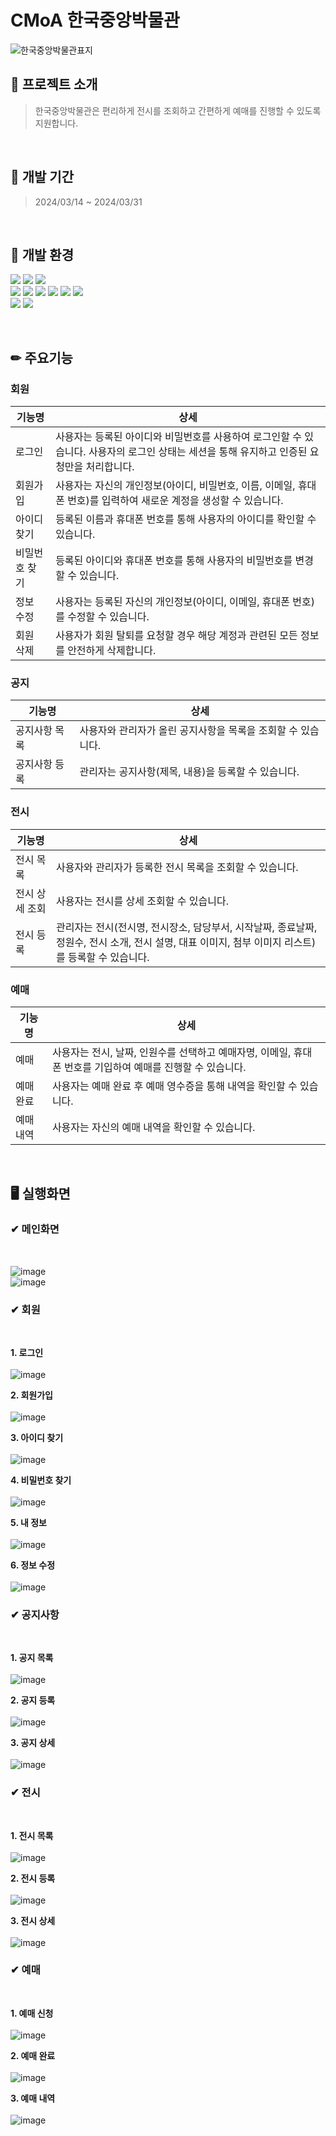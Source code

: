 CMoA 한국중앙박물관
============================
![한국중앙박물관표지](https://github.com/2311PublicDataWebApp/CMOAWEB/assets/152952334/c8b3c24c-f5cd-4153-b623-4d4f28182c29)
## 💬 프로젝트 소개
> 한국중앙박물관은 편리하게 전시를 조회하고 간편하게 예매를 진행할 수 있도록 지원합니다.

<br/>

## 📅 개발 기간
> 2024/03/14 ~ 2024/03/31

<br/>

## 🔧 개발 환경
<img src="https://img.shields.io/badge/Spring Boot-6DB33F?style=flat-square&logo=springboot&logoColor=white"/> <img src="https://img.shields.io/badge/Oracle-F80000?style=flat-square&logo=oracle&logoColor=white"/> <img src="https://img.shields.io/badge/VISUAL STUDIO CODE-007ACC?style=flat-square&logo=visualstudiocode&logoColor=white"/>
<br/><img src="https://img.shields.io/badge/JAVA-F80000?style=flat-square&logo=&logoColor=white"/> <img src="https://img.shields.io/badge/MyBatis-111111?style=flat-square&logo=&logoColor=white"/> <img src="https://img.shields.io/badge/HTML5-E34F26?style=flat-square&logo=html5&logoColor=white"/> <img src="https://img.shields.io/badge/CSS3-1572B6?style=flat-square&logo=css3&logoColor=white"/> <img src="https://img.shields.io/badge/JavaScript-F7DF1E?style=flat-square&logo=javascript&logoColor=white"/> <img src="https://img.shields.io/badge/Apache Maven-C71A36?style=flat-square&logo=apachemaven&logoColor=white"/>
<br/><img src="https://img.shields.io/badge/GitHub-181717?style=flat-square&logo=github&logoColor=white"/> <img src="https://img.shields.io/badge/Bootstrap-7952B3?style=flat-square&logo=bootstrap&logoColor=white"/>

<br/>

## ✏ 주요기능

### 회원
|기능명|상세|
| ---- | -- |
| 로그인 | 사용자는 등록된 아이디와 비밀번호를 사용하여 로그인할 수 있습니다. 사용자의 로그인 상태는 세션을 통해 유지하고 인증된 요청만을 처리합니다. |
| 회원가입 | 사용자는 자신의 개인정보(아이디, 비밀번호, 이름, 이메일, 휴대폰 번호)를 입력하여 새로운 계정을 생성할 수 있습니다. |
| 아이디 찾기 | 등록된 이름과 휴대폰 번호를 통해 사용자의 아이디를 확인할 수 있습니다. |
| 비밀번호 찾기 | 등록된 아이디와 휴대폰 번호를 통해 사용자의 비밀번호를 변경할 수 있습니다. |
| 정보 수정 | 사용자는 등록된 자신의 개인정보(아이디, 이메일, 휴대폰 번호)를 수정할 수 있습니다. |
| 회원 삭제 | 사용자가 회원 탈퇴를 요청할 경우 해당 계정과 관련된 모든 정보를 안전하게 삭제합니다. |

### 공지
|기능명|상세|
| ---- | -- |
| 공지사항 목록 | 사용자와 관리자가 올린 공지사항을 목록을 조회할 수 있습니다. |
| 공지사항 등록 | 관리자는 공지사항(제목, 내용)을 등록할 수 있습니다. |

### 전시
|기능명|상세|
| ---- | -- |
| 전시 목록 | 사용자와 관리자가 등록한 전시 목록을 조회할 수 있습니다. |
| 전시 상세 조회 | 사용자는 전시를 상세 조회할 수 있습니다. |
| 전시 등록 | 관리자는 전시(전시명, 전시장소, 담당부서, 시작날짜, 종료날짜, 정원수, 전시 소개, 전시 설명, 대표 이미지, 첨부 이미지 리스트)를 등록할 수 있습니다. |

### 예매
|기능명|상세|
| ---- | -- |
| 예매 | 사용자는 전시, 날짜, 인원수를 선택하고 예매자명, 이메일, 휴대폰 번호를 기입하여 예매를 진행할 수 있습니다. |
| 예매 완료 | 사용자는 예매 완료 후 예매 영수증을 통해 내역을 확인할 수 있습니다. |
| 예매 내역 | 사용자는 자신의 예매 내역을 확인할 수 있습니다. |

<br/>

## 🖥 실행화면

### ✔ 메인화면
<br/>

![image](https://github.com/2311PublicDataWebApp/CMOAWEB/assets/152952334/f94521f6-e270-45e4-9c75-a11654ead163)
<br/>
![image](https://github.com/2311PublicDataWebApp/CMOAWEB/assets/152952334/def5611c-9bbc-441d-ba43-f012244f22e3)

### ✔ 회원
<br/>

**1. 로그인** <br/><br/>
![image](https://github.com/2311PublicDataWebApp/CMOAWEB/assets/152952334/b255dc05-cdcd-4103-b696-0b5f3e53fb8f)

**2. 회원가입** <br/><br/>
![image](https://github.com/2311PublicDataWebApp/CMOAWEB/assets/152952334/84e6d746-98a4-46fd-97f0-15925324b596)

**3. 아이디 찾기** <br/><br/>
![image](https://github.com/2311PublicDataWebApp/CMOAWEB/assets/152952334/b4db427b-4b54-4111-aed1-8cd2cb0e6b6e)

**4. 비밀번호 찾기** <br/><br/>
![image](https://github.com/2311PublicDataWebApp/CMOAWEB/assets/152952334/7b30a45a-648c-4ae7-a5da-4eafd7adc86c)

**5. 내 정보** <br/><br/>
![image](https://github.com/2311PublicDataWebApp/CMOAWEB/assets/152952334/00b226a7-df89-4556-a458-b7001f605354)

**6. 정보 수정** <br/><br/>
![image](https://github.com/2311PublicDataWebApp/CMOAWEB/assets/152952334/d6ee103a-b9fe-4228-b170-75f7ff0d2f3f)

### ✔ 공지사항
<br/>

**1. 공지 목록** <br/><br/>
![image](https://github.com/2311PublicDataWebApp/CMOAWEB/assets/152952334/524e5c1c-eccc-42f4-8261-2f0d14fbfeed)

**2. 공지 등록** <br/><br/>
![image](https://github.com/2311PublicDataWebApp/CMOAWEB/assets/152952334/7e382d41-fa21-4d84-8a9e-27ab4d600026)

**3. 공지 상세** <br/><br/>
![image](https://github.com/2311PublicDataWebApp/CMOAWEB/assets/152952334/2fe46a21-9c10-4cd2-bcd1-7ba560a40b89)

### ✔ 전시
<br/>

**1. 전시 목록** <br/><br/>
![image](https://github.com/2311PublicDataWebApp/CMOAWEB/assets/152952334/894f5c8f-8fdb-46bf-b217-afb467b7637c)

**2. 전시 등록** <br/><br/>
![image](https://github.com/2311PublicDataWebApp/CMOAWEB/assets/152952334/db208fd6-f2a5-4c6c-b276-29c7f5b63725)

**3. 전시 상세** <br/><br/>
![image](https://github.com/2311PublicDataWebApp/CMOAWEB/assets/152952334/80a53806-5049-4854-9aad-51136471ae28)

### ✔ 예매
<br/>

**1. 예매 신청** <br/><br/>
![image](https://github.com/2311PublicDataWebApp/CMOAWEB/assets/152952334/e2b32353-4aa2-4335-ab04-f4c65fb5e913)

**2. 예매 완료** <br/><br/>
![image](https://github.com/2311PublicDataWebApp/CMOAWEB/assets/152952334/398d1af8-22aa-4617-90c1-89728d9222f6)

**3. 예매 내역** <br/><br/>
![image](https://github.com/2311PublicDataWebApp/CMOAWEB/assets/152952334/e378ebcd-80a3-4691-8fc8-218e99a1a91d)

<br/>

